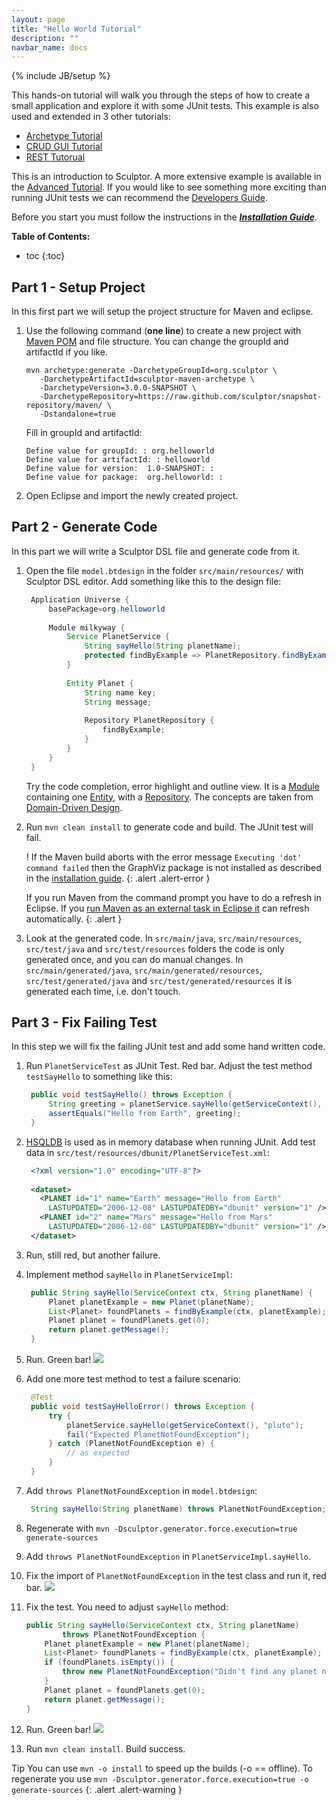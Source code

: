 ```yaml
---
layout: page
title: "Hello World Tutorial"
description: ""
navbar_name: docs
---
```

{% include JB/setup %}

This hands-on tutorial will walk you through the steps of how to create a small application and explore it with some JUnit tests. This example is also used and extended in 3 other tutorials:

* [Archetype Tutorial](archetype-tutorial)
* [CRUD GUI Tutorial](crud-gui-tutorial)
* [REST Tutorual](rest-tutorial)

This is an introduction to Sculptor. A more extensive example is available in the [Advanced Tutorial][1]. If you would like to see something more exciting than running JUnit tests we can recommend the [Developers Guide][2].

Before you start you must follow the instructions in the ***[Installation Guide][3]***.

**Table of Contents:**

* toc
{:toc}


## Part 1 - Setup Project

In this first part we will setup the project structure for Maven and eclipse.

1. Use the following command (**one line**) to create a new project with [Maven POM](http://maven.apache.org/guides/introduction/introduction-to-the-pom.html) and file structure. You can change the groupId and artifactId if you like.

   ~~~
   mvn archetype:generate -DarchetypeGroupId=org.sculptor \
      -DarchetypeArtifactId=sculptor-maven-archetype \
      -DarchetypeVersion=3.0.0-SNAPSHOT \
      -DarchetypeRepository=https://raw.github.com/sculptor/snapshot-repository/maven/ \
      -Dstandalone=true
   ~~~

   Fill in groupId and artifactId:

   ~~~
   Define value for groupId: : org.helloworld
   Define value for artifactId: : helloworld
   Define value for version:  1.0-SNAPSHOT: :
   Define value for package:  org.helloworld: :
   ~~~

2. Open Eclipse and import the newly created project.


## Part 2 - Generate Code

In this part we will write a Sculptor DSL file and generate code from it.

1. Open the file `model.btdesign` in the folder `src/main/resources/` with Sculptor DSL editor.
Add something like this to the design file:

   ~~~ java
	Application Universe {
	    basePackage=org.helloworld
	 
	    Module milkyway {
	        Service PlanetService {
	            String sayHello(String planetName);
	            protected findByExample => PlanetRepository.findByExample;
	        }
	 
	        Entity Planet {
	            String name key;
	            String message;
	 
	            Repository PlanetRepository {
	                findByExample;
	            }
	        }
	    }
	}
   ~~~

   Try the code completion, error highlight and outline view.
It is a [Module](advanced-tutorial#module) containing one [Entity](advanced-tutorial#entity), with a [Repository](advanced-tutorial#repository). The concepts are taken from [Domain-Driven Design][4].

2. Run `mvn clean install` to generate code and build. The JUnit test will fail.

   <span class="badge badge-important">!</span>
   If the Maven build aborts with the error message `Executing 'dot' command failed` then the GraphViz package is not installed as described in the [installation guide](installation#graphviz).
   {: .alert .alert-error }

   If you run Maven from the command prompt you have to do a refresh in Eclipse. If you [run Maven as an external task in Eclipse it](installation#maven-launcher) can refresh automatically.
   {: .alert }

3. Look at the generated code. In `src/main/java`, `src/main/resources`, `src/test/java` and `src/test/resources` folders the code is only generated once, and you can do manual changes. In `src/main/generated/java`, `src/main/generated/resources`, `src/test/generated/java` and `src/test/generated/resources` it is generated each time, i.e. don't touch.


## Part 3 - Fix Failing Test

In this step we will fix the failing JUnit test and add some hand written code.

1. Run `PlanetServiceTest` as JUnit Test. Red bar.
Adjust the test method `testSayHello` to something like this:

   ~~~ java
	public void testSayHello() throws Exception {
	    String greeting = planetService.sayHello(getServiceContext(), "Earth");
	    assertEquals("Hello from Earth", greeting);
	}
   ~~~

2. [HSQLDB][5] is used as in memory database when running JUnit. Add test data in `src/test/resources/dbunit/PlanetServiceTest.xml`:

   ~~~ xml
	<?xml version="1.0" encoding="UTF-8"?>
 
	<dataset>
	  <PLANET id="1" name="Earth" message="Hello from Earth"
	    LASTUPDATED="2006-12-08" LASTUPDATEDBY="dbunit" version="1" />
	  <PLANET id="2" name="Mars" message="Hello from Mars"
	    LASTUPDATED="2006-12-08" LASTUPDATEDBY="dbunit" version="1" />
	</dataset>
   ~~~

3. Run, still red, but another failure.

4. Implement method `sayHello` in `PlanetServiceImpl`:

   ~~~ java
	public String sayHello(ServiceContext ctx, String planetName) {
	    Planet planetExample = new Planet(planetName);
	    List<Planet> foundPlanets = findByExample(ctx, planetExample);
	    Planet planet = foundPlanets.get(0);
	    return planet.getMessage();
	}
   ~~~

5. Run. Green bar! ![][6]

6. Add one more test method to test a failure scenario:

   ~~~ java
	@Test
	public void testSayHelloError() throws Exception {
	    try {
	        planetService.sayHello(getServiceContext(), "pluto");
	        fail("Expected PlanetNotFoundException");
	    } catch (PlanetNotFoundException e) {
	        // as expected
	    }
	}
   ~~~

7. Add `throws PlanetNotFoundException` in `model.btdesign`:

   ~~~ java
	String sayHello(String planetName) throws PlanetNotFoundException;
   ~~~

8. Regenerate with `mvn -Dsculptor.generator.force.execution=true generate-sources`

9. Add `throws PlanetNotFoundException` in `PlanetServiceImpl.sayHello`.

10. Fix the import of `PlanetNotFoundException` in the test class and run it, red bar. ![][7]

11. Fix the test. You need to adjust `sayHello` method:

    ~~~ java
	public String sayHello(ServiceContext ctx, String planetName)
	        throws PlanetNotFoundException {
	    Planet planetExample = new Planet(planetName);
	    List<Planet> foundPlanets = findByExample(ctx, planetExample);
	    if (foundPlanets.isEmpty()) {
	        throw new PlanetNotFoundException("Didn't find any planet named " + planetName);
	    }
	    Planet planet = foundPlanets.get(0);
	    return planet.getMessage();
	}
    ~~~

12. Run. Green bar! ![][6]

13. Run `mvn clean install`. Build success.

<span class="label label-info">Tip</span>
You can use `mvn -o install` to speed up the builds (-o == offline).
To regenerate you use `mvn -Dsculptor.generator.force.execution=true -o generate-sources`
{: .alert .alert-warning }


   [1]: advanced-tutorial
   [2]: developers-guide
   [3]: installation
   [4]: http://domaindrivendesign.org/books/index.html
   [5]: http://hsqldb.org/
   [6]: /images/emoticons/thumbs_up.png
   [7]: /images/emoticons/thumbs_down.png
  

